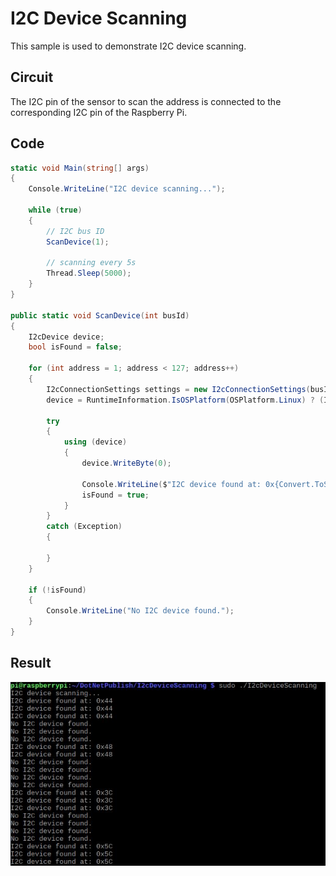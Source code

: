 # I2C Device Scanning
This sample is used to demonstrate I2C device scanning.

## Circuit
The I2C pin of the sensor to scan the address is connected to the corresponding I2C pin of the Raspberry Pi.

## Code
```C#
static void Main(string[] args)
{
    Console.WriteLine("I2C device scanning...");

    while (true)
    {
        // I2C bus ID
        ScanDevice(1);

        // scanning every 5s
        Thread.Sleep(5000);
    }
}

public static void ScanDevice(int busId)
{
    I2cDevice device;
    bool isFound = false;

    for (int address = 1; address < 127; address++)
    {
        I2cConnectionSettings settings = new I2cConnectionSettings(busId, address);
        device = RuntimeInformation.IsOSPlatform(OSPlatform.Linux) ? (I2cDevice)new UnixI2cDevice(settings) : new Windows10I2cDevice(settings);

        try
        {
            using (device)
            {
                device.WriteByte(0);

                Console.WriteLine($"I2C device found at: 0x{Convert.ToString(address, 16).ToUpper()}");
                isFound = true;
            }
        }
        catch (Exception)
        {

        }
    }

    if (!isFound)
    {
        Console.WriteLine("No I2C device found.");
    }
}

```

## Result
![](RunningResult.jpg)